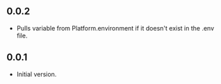 ## 0.0.2

- Pulls variable from Platform.environment if it doesn't exist in the .env file.

## 0.0.1

- Initial version.
